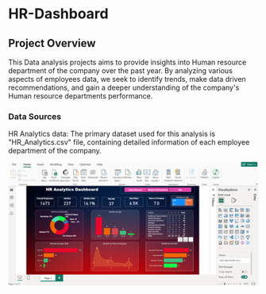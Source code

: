 
# HR-Dashboard

## Project Overview

This Data analysis projects aims to  provide insights into Human resource department of the company over the past year. By analyzing various aspects of employees data,
we seek to identify trends, make data driven recommendations, and gain a deeper understanding of the company's Human resource departments performance. 

### Data Sources
HR Analytics data: The primary dataset used for this analysis is "HR_Analytics.csv" file, containing detailed information of 
each employee department of the company.

![dashboard_snapo](https://github.com/Abdula551/Powerbi_Dashboard/blob/main/image001.png)

##
